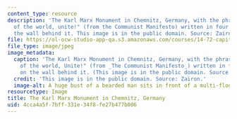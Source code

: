 ```yaml
---
content_type: resource
description: 'The Karl Marx Monument in Chemnitz, Germany, with the phrase "Workers
  of the world, unite!" (from the Communist Manifesto) written in four languages on
  the wall behind it. This image is in the public domain. Source: Zairon.'
file: https://ol-ocw-studio-app-qa.s3.amazonaws.com/courses/14-72-capitalism-and-its-critics-fall-2013/4cca4a5f7bff331e34f8fe27b477b006_14-72f13.jpg
file_type: image/jpeg
image_metadata:
  caption: 'The Karl Marx Monument in Chemnitz, Germany, with the phrase "Workers
    of the world, Unite!" (from _The Communist Manifesto_) written in four languages
    on the wall behind it. (This image is in the public domain. Source: [Zairon](http://commons.wikimedia.org/wiki/File:Chemnitz_Karl-Marx-Denkmal_2.JPEG).)'
  credit: 'This image is in the public domain. Source: Zairon.'
  image-alt: A huge bust of a bearded man sits in front of a multi-floored building.
resourcetype: Image
title: The Karl Marx Monument in Chemnitz, Germany
uid: 4cca4a5f-7bff-331e-34f8-fe27b477b006
---
```

